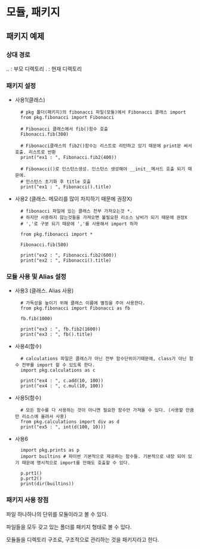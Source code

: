 
# 모듈, 패키지
## 패키지 예제

### 상대 경로
.. : 부모 디렉토리
. : 현재 디렉토리

  

### 패키지 설정
- 사용1(클래스)
	
		# pkg 폴더(패키지)의 fibonacci 파일(모듈)에서 Fibonacci 클래스 import
		from pkg.fibonacci import Fibonacci
		
		# Fibonacci 클래스에서 fib()함수 호출
		Fibonacci.fib(300)

		# Fibonacci클래스의 fib2()함수는 리스트로 리턴하고 있기 때문에 print문 써서 호출. 리스트로 반환
		print("ex1 : ", Fibonacci.fib2(400))

		# Fibonacci()로 인스턴스생성. 인스턴스 생성해야 __init__메서드 호출 되기 때문에.
		# 인스턴스 초기화 후 title 호출
		print("ex1 : ", Fibonacci().title)
		
- 사용2 (클래스. 메모리를 많이 차지하기 때문에 권장X)

		# fibonacci 파일에 있는 클래스 전부 가져오는것 *.
		# 하지만 사용하지 않는것들을 가져오면 불필요한 리소스 낭비가 되기 때문에 권장X
		# ','로 구분 되기 때문에 ','를 사용해서 import 하자

		from pkg.fibonacci import *

		Fibonacci.fib(500)

		print("ex2 : ", Fibonacci.fib2(600))
		print("ex2 : ", Fibonacci().title)

  
  
  
  
  

### 모듈 사용 및 Alias 설정

- 사용3 (클래스. Alias 사용)

		# 가독성을 높이기 위해 클래스 이름에 별칭을 주어 사용한다.
		from pkg.fibonacci import Fibonacci as fb
		
		fb.fib(1000)

		print("ex3 : ", fb.fib2(1600))
		print("ex3 : ", fb().title)

- 사용4(함수)

		# calculations 파일은 클래스가 아닌 전부 함수단위이기때문에, class가 아닌 함수 전부를 import 할 수 있도록 한다.
		import pkg.calculations as c
		
		print("ex4 : ", c.add(10, 100))
		print("ex4 : ", c.mul(10, 100))

- 사용5(함수)

		# 모든 함수를 다 사용하는 것이 아니면 필요한 함수만 가져올 수 있다. (사용할 만큼만 리소스에 올려서 사용)
		from pkg.calculations import div as d
		print("ex5 : ", int(d(100, 10)))

  
  
  

- 사용6

		import pkg.prints as p
		import builtins # 파이썬 기본적으로 제공하는 함수들. 기본적으로 내장 되어 있기 때문에 명시적으로 import를 안해도 호출할 수 있다.

		p.prt1()
		p.prt2()
		print(dir(builtins))

### 패키지 사용 장점
파일 하나하나의 단위를 모듈이라고 볼 수 있다.

파일들을 모두 갖고 있는 폴더를 패키지 형태로 볼 수 있다.

모듈들을 디렉토리 구조로, 구조적으로 관리하는 것을 패키지라고 한다.